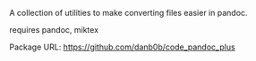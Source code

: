---
---

A collection of utilities to make converting files easier in pandoc.

requires pandoc, miktex

Package URL: <https://github.com/danb0b/code_pandoc_plus>